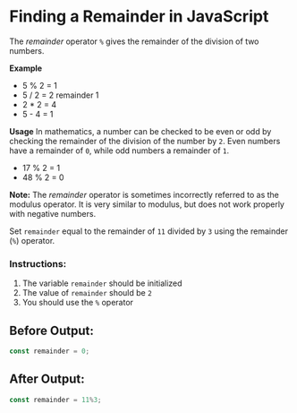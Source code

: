 # Finding a Remainder in JavaScript

The *remainder* operator `%` gives the remainder of the division of two numbers.

**Example**

- 5 % 2 = 1
- 5 / 2 = 2 remainder 1
- 2 * 2 = 4
- 5 - 4 = 1

**Usage**
In mathematics, a number can be checked to be even or odd by checking the remainder of the division of the number by `2`. Even numbers have a remainder of `0`, while odd numbers a remainder of `1`.

- 17 % 2 = 1
- 48 % 2 = 0

**Note:** The *remainder* operator is sometimes incorrectly referred to as the modulus operator. It is very similar to modulus, but does not work properly with negative numbers.

Set `remainder` equal to the remainder of `11` divided by `3` using the remainder (`%`) operator.

### Instructions: 
1. The variable `remainder` should be initialized
2. The value of `remainder` should be `2`
3. You should use the `%` operator

## Before Output:
```javascript
const remainder = 0;
```

## After Output:
```javascript
const remainder = 11%3;
```
